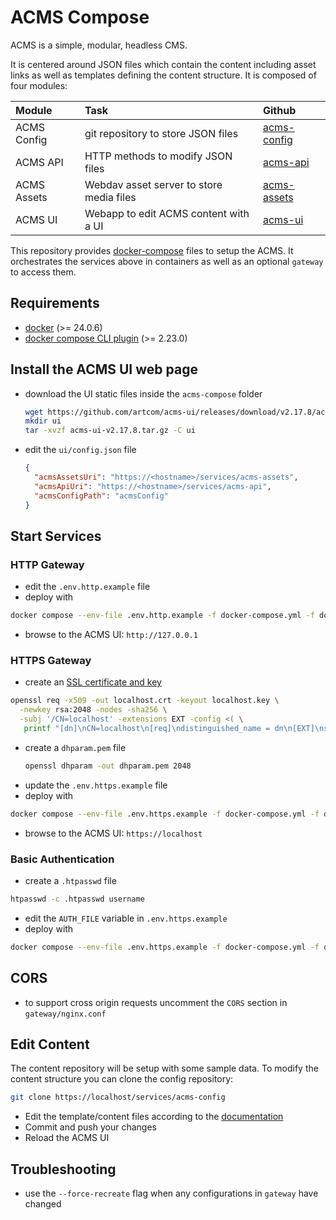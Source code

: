 # ACMS Compose

ACMS is a simple, modular, headless CMS.

It is centered around JSON files which contain the content including asset links as well as templates defining the content structure. It is composed of four modules:

| Module      | Task                                     | Github                                               |
| :---------- | :--------------------------------------- | :--------------------------------------------------- |
| ACMS Config | git repository to store JSON files       | [acms-config](https://github.com/artcom/acms-config) |
| ACMS API    | HTTP methods to modify JSON files        | [acms-api](https://github.com/artcom/acms-api)       |
| ACMS Assets | Webdav asset server to store media files | [acms-assets](https://github.com/artcom/acms-assets) |
| ACMS UI     | Webapp to edit ACMS content with a UI    | [acms-ui](https://github.com/artcom/acms-ui)         |

This repository provides [docker-compose](./docker-compose.yml) files to setup the ACMS. It orchestrates the services above in containers as well as an optional `gateway` to access them.

## Requirements

- [docker](https://www.digitalocean.com/community/tutorials/how-to-install-and-use-docker-on-ubuntu-22-04) (>= 24.0.6)
- [docker compose CLI plugin](https://www.digitalocean.com/community/tutorials/how-to-install-and-use-docker-compose-on-ubuntu-22-04) (>= 2.23.0)

## Install the ACMS UI web page

- download the UI static files inside the `acms-compose` folder
  ```bash
  wget https://github.com/artcom/acms-ui/releases/download/v2.17.8/acms-ui-v2.17.8.tar.gz
  mkdir ui
  tar -xvzf acms-ui-v2.17.8.tar.gz -C ui
  ```
- edit the `ui/config.json` file
  ```json
  {
    "acmsAssetsUri": "https://<hostname>/services/acms-assets",
    "acmsApiUri": "https://<hostname>/services/acms-api",
    "acmsConfigPath": "acmsConfig"
  }
  ```

## Start Services

### HTTP Gateway

- edit the `.env.http.example` file
- deploy with

```bash
docker compose --env-file .env.http.example -f docker-compose.yml -f docker-compose-gateway-http.yml up
```

- browse to the ACMS UI: `http://127.0.0.1`

### HTTPS Gateway

- create an [SSL certificate and key](https://letsencrypt.org/docs/certificates-for-localhost)

```bash
openssl req -x509 -out localhost.crt -keyout localhost.key \
  -newkey rsa:2048 -nodes -sha256 \
  -subj '/CN=localhost' -extensions EXT -config <( \
   printf "[dn]\nCN=localhost\n[req]\ndistinguished_name = dn\n[EXT]\nsubjectAltName=DNS:localhost\nkeyUsage=digitalSignature\nextendedKeyUsage=serverAuth")
```

- create a `dhparam.pem` file
  ```bash
  openssl dhparam -out dhparam.pem 2048
  ```
- update the `.env.https.example` file
- deploy with

```bash
docker compose --env-file .env.https.example -f docker-compose.yml -f docker-compose-gateway-https.yml up
```

- browse to the ACMS UI: `https://localhost`

### Basic Authentication

- create a `.htpasswd` file

```bash
htpasswd -c .htpasswd username
```

- edit the `AUTH_FILE` variable in `.env.https.example`
- deploy with

```bash
docker compose --env-file .env.https.example -f docker-compose.yml -f docker-compose-gateway.yml -f docker-compose-gateway-basic-auth.yml up
```

## CORS

- to support cross origin requests uncomment the `CORS` section in `gateway/nginx.conf`

## Edit Content

The content repository will be setup with some sample data. To modify the content structure you can clone the config repository:

```bash
git clone https://localhost/services/acms-config
```

- Edit the template/content files according to the [documentation](https://github.com/artcom/acms-ui)
- Commit and push your changes
- Reload the ACMS UI

## Troubleshooting

- use the `--force-recreate` flag when any configurations in `gateway` have changed
